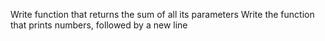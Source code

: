 Write function that returns the sum of all its parameters
Write the function that prints numbers, followed by a new line
